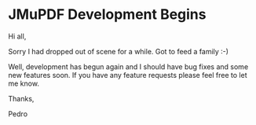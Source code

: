 # JMuPDF Development Begins #

Hi all,

Sorry I had dropped out of scene for a while. Got to feed a family :-)

Well, development has begun again and I should have bug fixes and some new features soon. If you have any feature requests please feel free to let me know.

Thanks,

Pedro